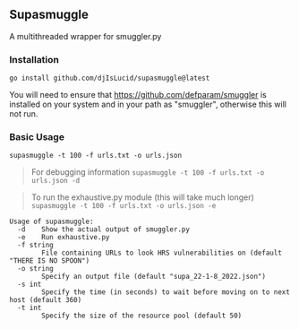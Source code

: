 ## Supasmuggle
A multithreaded wrapper for smuggler.py

### Installation

`go install github.com/djIsLucid/supasmuggle@latest`

You will need to ensure that https://github.com/defparam/smuggler is installed on your system and in your path as "smuggler", otherwise this will not run.

### Basic Usage

`supasmuggle -t 100 -f urls.txt -o urls.json`

> For debugging information
`supasmuggle -t 100 -f urls.txt -o urls.json -d`

> To run the exhaustive.py module (this will take much longer)
`supasmuggle -t 100 -f urls.txt -o urls.json -e`


```
Usage of supasmuggle:
  -d	Show the actual output of smuggler.py
  -e	Run exhaustive.py
  -f string
    	File containing URLs to look HRS vulnerabilities on (default "THERE IS NO SPOON")
  -o string
    	Specify an output file (default "supa_22-1-8_2022.json")
  -s int
    	Specify the time (in seconds) to wait before moving on to next host (default 360)
  -t int
    	Specify the size of the resource pool (default 50)
```


